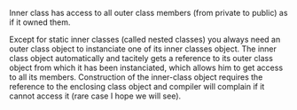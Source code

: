 Inner class has access to all outer class members (from private to public) as if it owned them.

Except for static inner classes (called nested classes) you always need an outer class object to instanciate one of its inner classes object.
The inner class object automatically and tacitely gets a reference to its outer class object from which it has been instanciated,
which allows him to get access to all its members.
Construction of the inner-class object requires the reference to the enclosing class object and compiler will complain if it cannot access it (rare case I hope we will see).
